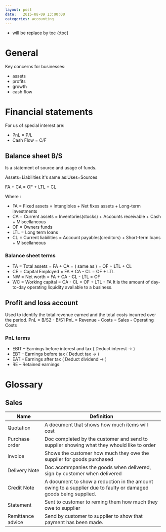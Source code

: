 ```yaml
---
layout: post
date:   2015-08-09 13:00:00
categories: accounting
---
```

* will be replace by toc
{:toc}

# General

Key concerns for businesses:

- assets
- profits
- growth
- cash flow

# Financial statements

For us of special interest are:

- PnL = P/L
- Cash Flow = C/F

## Balance sheet B/S
Is a statement of source and usage of funds.

Assets=Liabilities
it's same as:Uses=Sources

FA + CA = OF + LTL + CL

Where :

- FA = Fixed assets = Intangibles + Net fixes assets + Long-term investments
- CA = Current assets = Inventories(stocks) + Accounts receivable + Cash + Miscellaneous
- OF = Owners funds
- LTL = Long term loans
- CL = Current liabilities = Account payables(creditors) + Short-term loans + Miscellaneous

### Balance sheet terms

- TA = Total assets = FA + CA = ( same as ) =  OF + LTL + CL
- CE = Capital Employed = FA + CA - CL = OF + LTL
- NW = Net worth =  FA + CA - CL - LTL = OF
- WC = Working capital = CA - CL = OF + LTL - FA
It is the amount of day-to-day operating liquidity available to a business.

## Profit and loss account
Used to identify the total revenue earned and the total costs incurred over the period.
PnL = B/S2 - B/S1
PnL = Revenue - Costs = Sales - Operating Costs

### PnL terms
- EBIT – Earnings before interest and tax
( Deduct interest -> )
- EBT – Earnings before tax
( Deduct tax -> )
- EAT – Earnings after tax
( Deduct dividend -> )
- RE – Retained earnings

# Glossary

## Sales

|Name|Definition|
|----|----------|
|Quotation|A document that shows how much items will cost|
|Purchase order|Doc completed by the customer and send to supplier showing what they whould like to order|
|Invoice|Shows the customer how much they owe the supplier for goods purchased|
|Delivery Note|Doc acommpanies the goods when delivered, sign by customer when delivered|
|Credit Note|A document to show a reduction in the amount owing to a supplier due to faulty or damaged goods being supplied.|
|Statement|Sent to customer to reming them how much they owe to supplier|
|Remittance advice|Send by customer to supplier to show that payment has been made.|


